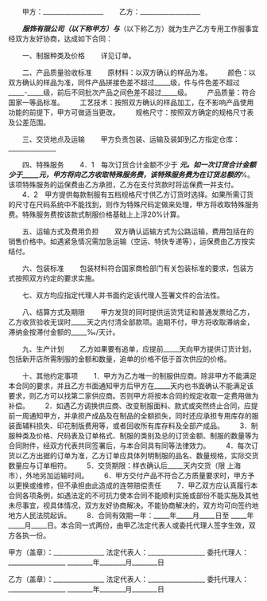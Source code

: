 
 


　　甲方：___________________
　　乙方：___________________


　　___________服饰有限公司（以下称甲方）与___________（以下称乙方）就为生产乙方专用工作服事宜经双方友好协商，达成如下合同：


　　一、制服种类及价格
　　详见订单。


　　二、产品质量验收标准
　　原材料：以双方确认的样品为准。
　　颜色：以双方确认的样品为准，同件产品拼接色差不超过_____级，件与件色差不超过_____-_____级，前后不同批次产品之间色差不超过_____级。
　　产品质量：符合国家一等品标准。
　　工艺技术：按照双方确认的样品加工，在不影响产品使用功能的前提下，甲方可做适当更改。
　　规格尺寸：按照双方确定的规格尺寸表及公差范围。


　　三、交货地点及运输
　　甲方负责包装、运输及装卸到乙方指定仓库：_______________


　　四、特殊服务
　　4．1　每次订货合计金额不少于 _____元。如一次订货合计金额少于_____元，甲方将向乙方收取特殊服务费，该特殊服务费为在订货总额的_____%。该项特殊服务的运保费由乙方承担，乙方在支付货款时将运保费一并支付。
　　4．2　甲方提供每款制服有五档规格尺寸供乙方订货时选择。如果所需订货的尺寸在尺码系统中不能找到，则作为特殊尺码定做来处理，甲方将收取特殊服务费。特殊服务费按该款式制服价格基础上上浮20%计算。


　　五、运输方式及费用负担
　　双方确认运输方式为公路运输，费用包括在的销售价格中。如遇紧急情况需加急运输（空运、特快专递等），运保费由乙方按实结付。


　　六、包装标准
　　包装材料符合国家商检部门有关包装标准的要求，包装方式按照双方约定的要求实施。


　　七、双方均应指定代理人并书面约定该代理人签署文件的合法性。


　　八、结算方式及期限
　　甲方发货的同时提供运货凭证和普通发票给乙方，乙方收货验收无误时_____天之内付清全部款项。逾期不付，甲方将收取滞纳金，滞纳金按滞付金额的_____‰/天计。


　　九、生产计划
　　乙方如果要有追单，应提前_____天向甲方提供订货计划，包括新开店所需制服的金额和数量，追单的价格不低于首次供应的价格。


　　十、其他约定事项
　　1．甲方为乙方唯一的制服供应商。除非甲方不能满足本合同的要求，并且乙方书面通知甲方后甲方在_____天内也书面确认不能满足该要求，则乙方可以找第二家供应商。否则甲方将按本合同的规定收取一定费用做为补偿。
　　2．如遇乙方调换供应商、改变制服面料、款式或突然终止合同，应提前一周通知甲方，并承担产成品及在制品的全额损失，同时还应承担专用库存的服装面辅料损失、印花制版费用等，或者回收所有库存料及全部产成品。
　　3．制服种类及价格、尺码表及订单格式、制服的类别及总的订货金额、制服的数量等为合同附件，经双方代表共同签署后，与本合同具有同等法律效力。
　　4．每次订货以乙方出据的订单为准，乙方订单应具体列明制服的品名、数量规格，实际交货数量应与订单相符。
　　5．交货期限：样衣确认后_____天内交货（限
上海
市），外地另加运输时间。
　　6．甲方交付产品不符合乙方质量要求时，甲方予以更换或维修，但不承担由此造成的连带赔偿责任
　　7．甲乙双方应认真履行本合同各项条例，如遇法定的不可抗力使本合同不能顺利实施或部份不能实施及其他未尽事宜，视具体情况，双方友好协商解决。不能协商解决的，双方均可向签约地地方人民法院起诉。
　　8．合同有效期一年：_____年_____月_____日至 _____年_____月_____日。本合同一式两份，由甲乙法定代表人或委托代理人签字生效，双方各执一份。


 


甲方（盖章）：________________
法定代表人：__________________
委托代理人：__________________
________年________月________日


乙方（盖章）：________________
法定代表人：__________________
委托代理人：__________________
________年________月________日
 


 

 
 
 
 
 
  


  
 

  


  


  
 
 
 
 

